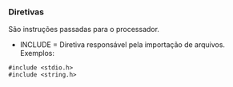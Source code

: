 
### Diretivas
São instruções passadas para o processador.

*  INCLUDE = Diretiva responsável pela importação de arquivos. <br>
Exemplos: 
```
#include <stdio.h>
#include <string.h>
 ```
